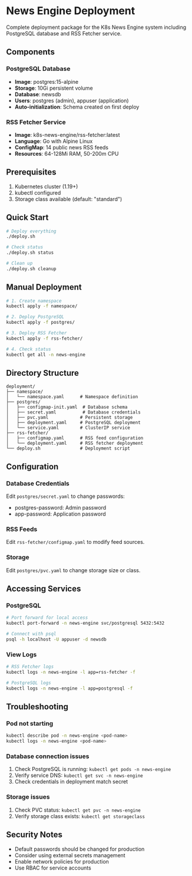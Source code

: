 # News Engine Deployment

Complete deployment package for the K8s News Engine system including PostgreSQL database and RSS Fetcher service.

## Components

### PostgreSQL Database
- **Image**: postgres:15-alpine
- **Storage**: 10Gi persistent volume
- **Database**: newsdb
- **Users**: postgres (admin), appuser (application)
- **Auto-initialization**: Schema created on first deploy

### RSS Fetcher Service
- **Image**: k8s-news-engine/rss-fetcher:latest
- **Language**: Go with Alpine Linux
- **ConfigMap**: 14 public news RSS feeds
- **Resources**: 64-128Mi RAM, 50-200m CPU

## Prerequisites

1. Kubernetes cluster (1.19+)
2. kubectl configured
3. Storage class available (default: "standard")

## Quick Start

```bash
# Deploy everything
./deploy.sh

# Check status
./deploy.sh status

# Clean up
./deploy.sh cleanup
```

## Manual Deployment

```bash
# 1. Create namespace
kubectl apply -f namespace/

# 2. Deploy PostgreSQL
kubectl apply -f postgres/

# 3. Deploy RSS Fetcher
kubectl apply -f rss-fetcher/

# 4. Check status
kubectl get all -n news-engine
```

## Directory Structure

```
deployment/
├── namespace/
│   └── namespace.yaml      # Namespace definition
├── postgres/
│   ├── configmap-init.yaml  # Database schema
│   ├── secret.yaml          # Database credentials
│   ├── pvc.yaml            # Persistent storage
│   ├── deployment.yaml     # PostgreSQL deployment
│   └── service.yaml        # ClusterIP service
├── rss-fetcher/
│   ├── configmap.yaml      # RSS feed configuration
│   └── deployment.yaml     # RSS fetcher deployment
└── deploy.sh               # Deployment script
```

## Configuration

### Database Credentials
Edit `postgres/secret.yaml` to change passwords:
- postgres-password: Admin password
- app-password: Application password

### RSS Feeds
Edit `rss-fetcher/configmap.yaml` to modify feed sources.

### Storage
Edit `postgres/pvc.yaml` to change storage size or class.

## Accessing Services

### PostgreSQL
```bash
# Port forward for local access
kubectl port-forward -n news-engine svc/postgresql 5432:5432

# Connect with psql
psql -h localhost -U appuser -d newsdb
```

### View Logs
```bash
# RSS Fetcher logs
kubectl logs -n news-engine -l app=rss-fetcher -f

# PostgreSQL logs
kubectl logs -n news-engine -l app=postgresql -f
```

## Troubleshooting

### Pod not starting
```bash
kubectl describe pod -n news-engine <pod-name>
kubectl logs -n news-engine <pod-name>
```

### Database connection issues
1. Check PostgreSQL is running: `kubectl get pods -n news-engine`
2. Verify service DNS: `kubectl get svc -n news-engine`
3. Check credentials in deployment match secret

### Storage issues
1. Check PVC status: `kubectl get pvc -n news-engine`
2. Verify storage class exists: `kubectl get storageclass`

## Security Notes

- Default passwords should be changed for production
- Consider using external secrets management
- Enable network policies for production
- Use RBAC for service accounts